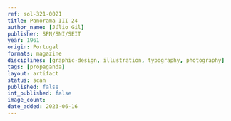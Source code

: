 ```yaml
---
ref: sol-321-0021
title: Panorama III 24
author_name: [Júlio Gil]
publisher: SPN/SNI/SEIT
year: 1961
origin: Portugal
formats: magazine
disciplines: [graphic-design, illustration, typography, photography]
tags: [propaganda]
layout: artifact
status: scan
published: false
int_published: false
image_count:
date_added: 2023-06-16
---
```


